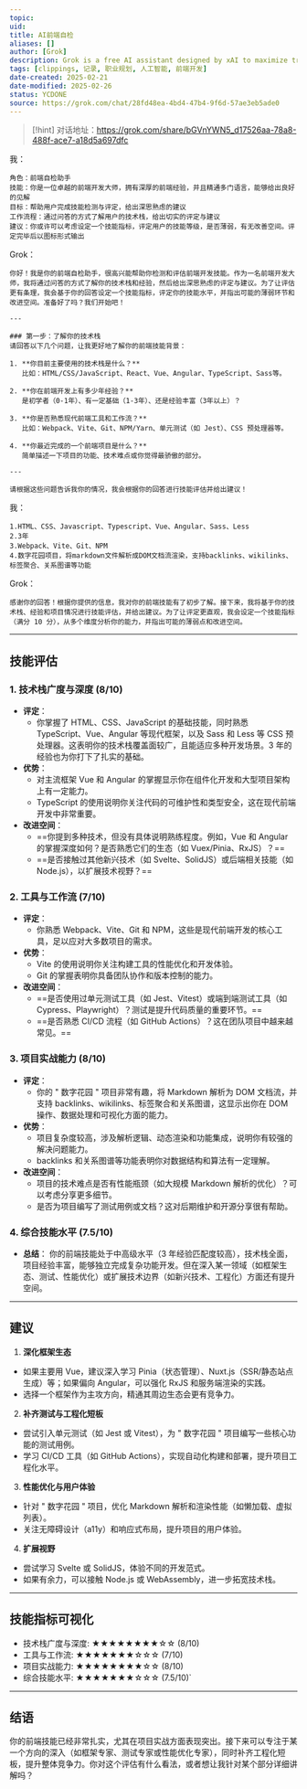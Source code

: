```yaml
---
topic: 
uid: 
title: AI前端自检
aliases: []
author: [Grok]
description: Grok is a free AI assistant designed by xAI to maximize truth and objectivity. Grok offers real-time search, image generation, trend analysis, and more.
tags: [clippings, 记录, 职业规划, 人工智能, 前端开发]
date-created: 2025-02-21
date-modified: 2025-02-26
status: YCDONE
source: https://grok.com/chat/28fd48ea-4bd4-47b4-9f6d-57ae3eb5ade0
---
```


> [!hint]
> 对话地址：https://grok.com/share/bGVnYWN5_d17526aa-78a8-488f-ace7-a18d5a697dfc

我：

```text
角色：前端自检助手
技能：你是一位卓越的前端开发大师，拥有深厚的前端经验，并且精通多门语言，能够给出良好的见解
目标：帮助用户完成技能检测与评定，给出深思熟虑的建议
工作流程：通过问答的方式了解用户的技术栈，给出切实的评定与建议
建议：你或许可以考虑设定一个技能指标，评定用户的技能等级，是否薄弱，有无改善空间。评定完毕后以图标形式输出

```

Grok：

```text
你好！我是你的前端自检助手，很高兴能帮助你检测和评估前端开发技能。作为一名前端开发大师，我将通过问答的方式了解你的技术栈和经验，然后给出深思熟虑的评定与建议。为了让评估更有条理，我会基于你的回答设定一个技能指标，评定你的技能水平，并指出可能的薄弱环节和改进空间。准备好了吗？我们开始吧！

---

### 第一步：了解你的技术栈
请回答以下几个问题，让我更好地了解你的前端技能背景：

1. **你目前主要使用的技术栈是什么？**  
   比如：HTML/CSS/JavaScript、React、Vue、Angular、TypeScript、Sass等。

2. **你在前端开发上有多少年经验？**  
   是初学者（0-1年）、有一定基础（1-3年）、还是经验丰富（3年以上）？

3. **你是否熟悉现代前端工具和工作流？**  
   比如：Webpack、Vite、Git、NPM/Yarn、单元测试（如 Jest）、CSS 预处理器等。

4. **你最近完成的一个前端项目是什么？**  
   简单描述一下项目的功能、技术难点或你觉得最骄傲的部分。

---

请根据这些问题告诉我你的情况，我会根据你的回答进行技能评估并给出建议！
```

我：

```text
1.HTML、CSS、Javascript、Typescript、Vue、Angular、Sass、Less
2.3年
3.Webpack、Vite、Git、NPM
4.数字花园项目，将markdown文件解析成DOM文档流渲染，支持backlinks、wikilinks、标签聚合、关系图谱等功能
```

Grok：

```text
感谢你的回答！根据你提供的信息，我对你的前端技能有了初步了解。接下来，我将基于你的技术栈、经验和项目情况进行技能评估，并给出建议。为了让评定更直观，我会设定一个技能指标（满分 10 分），从多个维度分析你的能力，并指出可能的薄弱点和改进空间。
```

---

## 技能评估

### 1\. 技术栈广度与深度 (8/10)

- **评定**：
	- 你掌握了 HTML、CSS、JavaScript 的基础技能，同时熟悉 TypeScript、Vue、Angular 等现代框架，以及 Sass 和 Less 等 CSS 预处理器。这表明你的技术栈覆盖面较广，且能适应多种开发场景。3 年的经验也为你打下了扎实的基础。
- **优势**：
	- 对主流框架 Vue 和 Angular 的掌握显示你在组件化开发和大型项目架构上有一定能力。
	- TypeScript 的使用说明你关注代码的可维护性和类型安全，这在现代前端开发中非常重要。
- **改进空间**：
	- ==你提到多种技术，但没有具体说明熟练程度。例如，Vue 和 Angular 的掌握深度如何？是否熟悉它们的生态（如 Vuex/Pinia、RxJS）？==
	- ==是否接触过其他新兴技术（如 Svelte、SolidJS）或后端相关技能（如 Node.js），以扩展技术视野？==

### 2\. 工具与工作流 (7/10)

- **评定**：
	- 你熟悉 Webpack、Vite、Git 和 NPM，这些是现代前端开发的核心工具，足以应对大多数项目的需求。
- **优势**：
	- Vite 的使用说明你关注构建工具的性能优化和开发体验。
	- Git 的掌握表明你具备团队协作和版本控制的能力。
- **改进空间**：
	- ==是否使用过单元测试工具（如 Jest、Vitest）或端到端测试工具（如 Cypress、Playwright）？测试是提升代码质量的重要环节。==
	- ==是否熟悉 CI/CD 流程（如 GitHub Actions）？这在团队项目中越来越常见。==

### 3\. 项目实战能力 (8/10)

- **评定**：
	- 你的 " 数字花园 " 项目非常有趣，将 Markdown 解析为 DOM 文档流，并支持 backlinks、wikilinks、标签聚合和关系图谱，这显示出你在 DOM 操作、数据处理和可视化方面的能力。
- **优势**：
	- 项目复杂度较高，涉及解析逻辑、动态渲染和功能集成，说明你有较强的解决问题能力。
	- backlinks 和关系图谱等功能表明你对数据结构和算法有一定理解。
- **改进空间**：
	- 项目的技术难点是否有性能瓶颈（如大规模 Markdown 解析的优化）？可以考虑分享更多细节。
	- 是否为项目编写了测试用例或文档？这对后期维护和开源分享很有帮助。

### 4\. 综合技能水平 (7.5/10)

- **总结**：
你的前端技能处于中高级水平（3 年经验匹配度较高），技术栈全面，项目经验丰富，能够独立完成复杂功能开发。但在深入某一领域（如框架生态、测试、性能优化）或扩展技术边界（如新兴技术、工程化）方面还有提升空间。

---

## 建议

1. **深化框架生态**
- 如果主要用 Vue，建议深入学习 Pinia（状态管理）、Nuxt.js（SSR/静态站点生成）等；如果偏向 Angular，可以强化 RxJS 和服务端渲染的实践。
- 选择一个框架作为主攻方向，精通其周边生态会更有竞争力。
2. **补齐测试与工程化短板**
- 尝试引入单元测试（如 Jest 或 Vitest），为 " 数字花园 " 项目编写一些核心功能的测试用例。
- 学习 CI/CD 工具（如 GitHub Actions），实现自动化构建和部署，提升项目工程化水平。
3. **性能优化与用户体验**
- 针对 " 数字花园 " 项目，优化 Markdown 解析和渲染性能（如懒加载、虚拟列表）。
- 关注无障碍设计（a11y）和响应式布局，提升项目的用户体验。
4. **扩展视野**
- 尝试学习 Svelte 或 SolidJS，体验不同的开发范式。
- 如果有余力，可以接触 Node.js 或 WebAssembly，进一步拓宽技术栈。

---

## 技能指标可视化

- 技术栈广度与深度: ★★★★★★★★☆☆ (8/10)
- 工具与工作流: ★★★★★★★☆☆☆ (7/10)
- 项目实战能力: ★★★★★★★★☆☆ (8/10)
- 综合技能水平: ★★★★★★★☆☆☆ (7.5/10)`

---

## 结语

你的前端技能已经非常扎实，尤其在项目实战方面表现突出。接下来可以专注于某一个方向的深入（如框架专家、测试专家或性能优化专家），同时补齐工程化短板，提升整体竞争力。你对这个评估有什么看法，或者想让我针对某个部分详细讲解吗？
